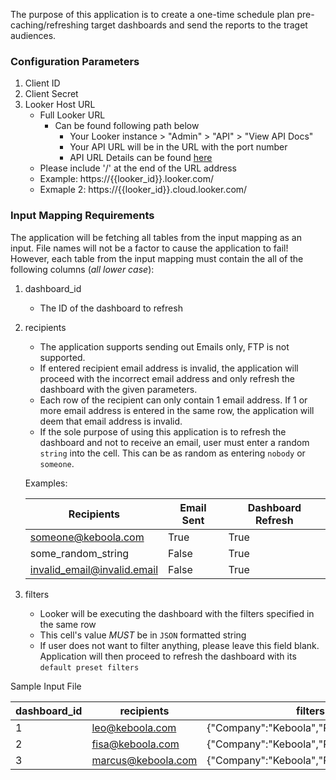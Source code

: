 The purpose of this application is to create a one-time schedule plan pre-caching/refreshing target dashboards and send the reports to the traget audiences. 

### Configuration Parameters

1. Client ID
2. Client Secret
3. Looker Host URL
    - Full Looker URL
        - Can be found following path below
            - Your Looker instance > "Admin" > "API" > "View API Docs"
            - Your API URL will be in the URL with the port number
            - API URL Details can be found [here](https://docs.looker.com/reference/api-and-integration/api-getting-started)
    - Please include '/' at the end of the URL address
    - Example: https://{{looker_id}}.looker.com/
    - Exmaple 2: https://{{looker_id}}.cloud.looker.com/

### Input Mapping Requirements

The application will be fetching all tables from the input mapping as an input. File names will not be a factor to cause the application to fail! However, each table from the input mapping must contain the all of the following columns (*all lower case*):

  1. dashboard_id

      - The ID of the dashboard to refresh
  
  2. recipients

      - The application supports sending out Emails only, FTP is not supported.
      - If entered recipient email address is invalid, the application will proceed with the incorrect email address and only refresh the dashboard with the given parameters.
      - Each row of the recipient can only contain 1 email address. If 1 or more email address is entered in the same row, the application will deem that email address is invalid. 
      - If the sole purpose of using this application is to refresh the dashboard and not to receive an email, user must enter a random `string` into the cell. This can be as random as entering `nobody` or `someone`.

      Examples:

      |Recipients|Email Sent|Dashboard Refresh|
      |-|-|-|
      someone@keboola.com|True|True
      some_random_string|False|True
      invalid_email@invalid.email|False|True

  3. filters

      - Looker will be executing the dashboard with the filters specified in the same row
      - This cell's value *MUST* be in `JSON` formatted string
      - If user does not want to filter anything, please leave this field blank. Application will then proceed to refresh the dashboard with its `default preset filters`

Sample Input File

|dashboard_id|recipients|filters|
|-|-|-|
|1|leo@keboola.com|{"Company":"Keboola","Position":"Ninja"}|
|2|fisa@keboola.com|{"Company":"Keboola","Position":"Master"}|
|3|marcus@keboola.com|{"Company":"Keboola","Position":"Chef"}|


